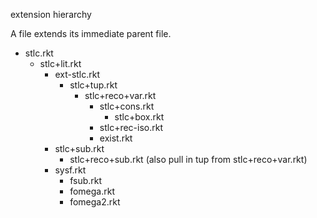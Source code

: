 extension hierarchy

A file extends its immediate parent file.

- stlc.rkt
   - stlc+lit.rkt
     - ext-stlc.rkt
       - stlc+tup.rkt
         - stlc+reco+var.rkt
           - stlc+cons.rkt
             - stlc+box.rkt
           - stlc+rec-iso.rkt
           - exist.rkt
     - stlc+sub.rkt
       - stlc+reco+sub.rkt (also pull in tup from stlc+reco+var.rkt)
     - sysf.rkt
       - fsub.rkt
       - fomega.rkt
       - fomega2.rkt